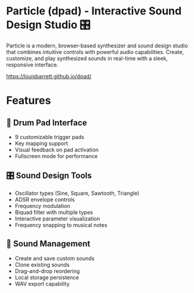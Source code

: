 # Particle (dpad) - Interactive Sound Design Studio 🎛️
Particle is a modern, browser-based synthesizer and sound design studio that combines intuitive controls with powerful audio capabilities. Create, customize, and play synthesized sounds in real-time with a sleek, responsive interface.

https://louisbarrett.github.io/dpad/

# Features
## 🎹 Drum Pad Interface
* 9 customizable trigger pads
* Key mapping support
* Visual feedback on pad activation
* Fullscreen mode for performance
## 🎛️ Sound Design Tools
* Oscillator types (Sine, Square, Sawtooth, Triangle)
* ADSR envelope controls
* Frequency modulation
* Biquad filter with multiple types
* Interactive parameter visualization
* Frequency snapping to musical notes
## 💾 Sound Management
* Create and save custom sounds
* Clone existing sounds
* Drag-and-drop reordering
* Local storage persistence
* WAV export capability

